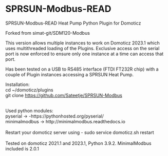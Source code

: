 # SPRSUN-Modbus-READ
SPRSUN-Modbus-READ Heat Pump Python Plugin for Domoticz

Forked from simat-git/SDM120-Modbus 

This version allows multiple instances to work on Domoticz 2023.1 which uses multithreaded loading of the Plugins.
Exclusive access on the serial port is now enforced to ensure only one instance at a time can access that port.

Has been tested on a USB to RS485 interface (FTDI FT232R chip) with a couple of Plugin instances accessing a SPRSUN Heat Pump.

Installation: <br>
cd ~/domoticz/plugins<br>
git clone https://github.com/Sateetje/SPRSUN-Modbus<br>

<br>
Used python modules: <br>
pyserial -> -https://pythonhosted.org/pyserial/ <br>
minimalmodbus -> http://minimalmodbus.readthedocs.io<br>
<br>
Restart your domoticz server using - sudo service domoticz.sh restart
<br>
<br>
Tested on domoticz 2021.1 and 2023.1, Python 3.9.2.  MinimalModbus included is 2.0.1

